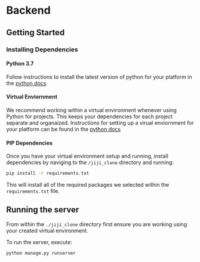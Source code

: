 
# Backend

## Getting Started

### Installing Dependencies

#### Python 3.7

Follow instructions to install the latest version of python for your platform in the [python docs](https://docs.python.org/3/using/unix.html#getting-and-installing-the-latest-version-of-python)

#### Virtual Enviornment

We recommend working within a virtual environment whenever using Python for projects. This keeps your dependencies for each project separate and organaized. Instructions for setting up a virual enviornment for your platform can be found in the [python docs](https://packaging.python.org/guides/installing-using-pip-and-virtual-environments/)

#### PIP Dependencies

Once you have your virtual environment setup and running, install dependencies by naviging to the `/jiji_clone` directory and running:

```bash
pip install -r requirements.txt
```

This will install all of the required packages we selected within the `requirements.txt` file.

## Running the server

From within the `./jiji_clone` directory first ensure you are working using your created virtual environment.

To run the server, execute:

```bash
python manage.py runserver
```